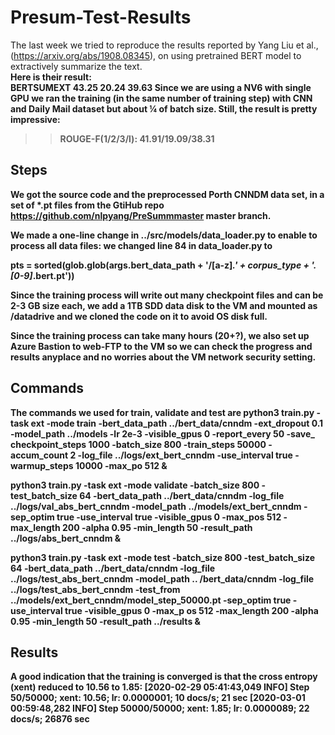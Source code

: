 # Presum-Test-Results
The last week we tried to reproduce the results reported by Yang Liu et al., (https://arxiv.org/abs/1908.08345), on using pretrained BERT model to extractively summarize the text.<b/>  
Here is their result:<b/>     
BERTSUMEXT 43.25 20.24 39.63<b/> 
Since we are using a NV6 with single GPU we ran the training (in the same number of training step) with CNN and Daily Mail dataset but about ¼ of batch size. Still, the result is pretty impressive:<b/>  
>> ROUGE-F(1/2/3/l): 41.91/19.09/38.31 <b/>

## Steps
We got the source code and the preprocessed Porth CNNDM data set, in a set of *.pt files from the GtiHub repo https://github.com/nlpyang/PreSummmaster master branch. <b/>

We made a one-line change in ../src/models/data_loader.py to enable to process all data files: we changed line 84 in data_loader.py to<b/> 

pts = sorted(glob.glob(args.bert_data_path + '/[a-z]*.' + corpus_type + '.[0-9]*.bert.pt'))   

Since the training process will write out many checkpoint files and can be 2-3 GB size each, we add a 1TB SDD data disk to the VM and mounted as /datadrive and we cloned the code on it to avoid OS disk full. 

Since the training process can take many hours (20+?), we also set up Azure Bastion to web-FTP to the VM so we can check the progress and results anyplace and no worries about the VM network security setting.  

## Commands
The commands we used for train, validate and test are   <b/>
python3 train.py -task ext -mode train -bert_data_path ../bert_data/cnndm -ext_dropout 0.1 -model_path ../models -lr 2e-3 -visible_gpus 0 -report_every 50 -save_ checkpoint_steps 1000 -batch_size 800 -train_steps 50000 -accum_count 2 -log_file ../logs/ext_bert_cnndm -use_interval true -warmup_steps 10000 -max_po 512 &amp; 

python3 train.py -task ext -mode validate -batch_size 800 -test_batch_size 64 -bert_data_path ../bert_data/cnndm -log_file ../logs/val_abs_bert_cnndm -model_path  ../models/ext_bert_cnndm -sep_optim true -use_interval true -visible_gpus 0 -max_pos 512 -max_length 200 -alpha 0.95 -min_length 50 -result_path ../logs/abs_bert_cnndm &amp; 

python3 train.py -task ext -mode test -batch_size 800 -test_batch_size 64 -bert_data_path ../bert_data/cnndm -log_file ../logs/test_abs_bert_cnndm -model_path .. /bert_data/cnndm -log_file ../logs/test_abs_bert_cnndm -test_from ../models/ext_bert_cnndm/model_step_50000.pt -sep_optim true -use_interval true -visible_gpus 0 -max_p os 512 -max_length 200 -alpha 0.95 -min_length 50 -result_path ../results &amp; 

## Results
A good indication that the training is converged is that the cross entropy (xent) reduced to 10.56 to 1.85: <b/>
[2020-02-29 05:41:43,049 INFO] Step 50/50000; xent: 10.56; lr: 0.0000001;  10 docs/s;     21 sec<b/>
[2020-03-01 00:59:48,282 INFO] Step 50000/50000; xent: 1.85; lr: 0.0000089;  22 docs/s;  26876 sec<b/>

